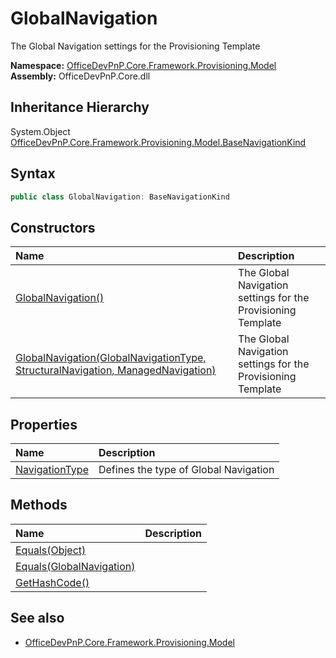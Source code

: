 # GlobalNavigation
The Global Navigation settings for the Provisioning Template  

**Namespace:** [OfficeDevPnP.Core.Framework.Provisioning.Model](OfficeDevPnP.Core.Framework.Provisioning.Model.md)  
**Assembly:** OfficeDevPnP.Core.dll  
## Inheritance Hierarchy
System.Object  
  [OfficeDevPnP.Core.Framework.Provisioning.Model.BaseNavigationKind](OfficeDevPnP.Core.Framework.Provisioning.Model.BaseNavigationKind.md) 
## Syntax
```C#
public class GlobalNavigation: BaseNavigationKind
```
## Constructors
|**Name**|**Description**|
|:-----|:-----|
| [GlobalNavigation()](OfficeDevPnP.Core.Framework.Provisioning.Model.GlobalNavigation.ctor1.md) |  The Global Navigation settings for the Provisioning Template 
| [GlobalNavigation(GlobalNavigationType, StructuralNavigation, ManagedNavigation)](OfficeDevPnP.Core.Framework.Provisioning.Model.GlobalNavigation.ctor2.md) |  The Global Navigation settings for the Provisioning Template 
## Properties
|**Name**|**Description**|
|:-----|:-----|
| [NavigationType](OfficeDevPnP.Core.Framework.Provisioning.Model.GlobalNavigation.NavigationType.md) | Defines the type of Global Navigation
## Methods
|**Name**|**Description**|
|:-----|:-----|
| [Equals(Object)](OfficeDevPnP.Core.Framework.Provisioning.Model.GlobalNavigation.3520ddbb.md) | 
| [Equals(GlobalNavigation)](OfficeDevPnP.Core.Framework.Provisioning.Model.GlobalNavigation.58417704.md) | 
| [GetHashCode()](OfficeDevPnP.Core.Framework.Provisioning.Model.GlobalNavigation.1c6872bd.md) | 
## See also
- [OfficeDevPnP.Core.Framework.Provisioning.Model](OfficeDevPnP.Core.Framework.Provisioning.Model.md)
